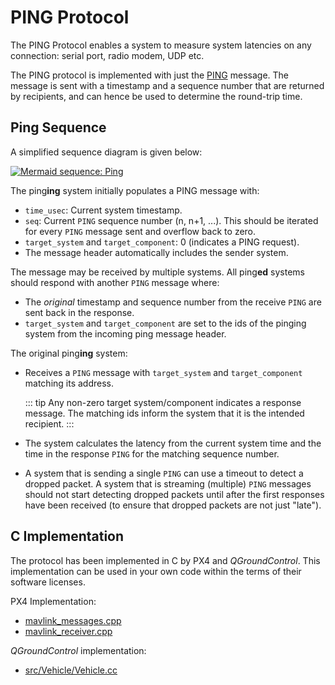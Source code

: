 # PING Protocol

The PING Protocol enables a system to measure system latencies on any connection: serial port, radio modem, UDP etc.

The PING protocol is implemented with just the [PING](../messages/common.md#PING) message.
The message is sent with a timestamp and a sequence number that are returned by recipients, and can hence be used to determine the round-trip time.

## Ping Sequence

A simplified sequence diagram is given below:

[![Mermaid sequence: Ping](https://mermaid.ink/img/eyJjb2RlIjoic2VxdWVuY2VEaWFncmFtO1xuICAgIHBhcnRpY2lwYW50IFBJTkcoaW5nKVxuICAgIHBhcnRpY2lwYW50IFBJTkcoZWQpXG4gICAgUElORyhpbmcpLT4-UElORyhlZCk6IFBJTkcgKHNlcTogbiwgc3lzL2NvbXA9MClcbiAgICBQSU5HKGluZyktPj5QSU5HKGluZyk6IFdhaXQgcmVzcG9uc2VcbiAgICBQSU5HKGVkKS0-PlBJTkcoaW5nKTogUElORyAoc2VxIG4sIHN5cy9jb21wID4gMClcbiAgICBQSU5HKGluZyktPj5QSU5HKGluZyk6IENhbGN1bGF0ZSByb3VuZC10cmlwIHRpbWUiLCJtZXJtYWlkIjp7InRoZW1lIjoiZGVmYXVsdCJ9LCJ1cGRhdGVFZGl0b3IiOmZhbHNlfQ)](https://mermaid-js.github.io/mermaid-live-editor/#/edit/eyJjb2RlIjoic2VxdWVuY2VEaWFncmFtO1xuICAgIHBhcnRpY2lwYW50IFBJTkcoaW5nKVxuICAgIHBhcnRpY2lwYW50IFBJTkcoZWQpXG4gICAgUElORyhpbmcpLT4-UElORyhlZCk6IFBJTkcgKHNlcTogbiwgc3lzL2NvbXA9MClcbiAgICBQSU5HKGluZyktPj5QSU5HKGluZyk6IFdhaXQgcmVzcG9uc2VcbiAgICBQSU5HKGVkKS0-PlBJTkcoaW5nKTogUElORyAoc2VxIG4sIHN5cy9jb21wID4gMClcbiAgICBQSU5HKGluZyktPj5QSU5HKGluZyk6IENhbGN1bGF0ZSByb3VuZC10cmlwIHRpbWUiLCJtZXJtYWlkIjp7InRoZW1lIjoiZGVmYXVsdCJ9LCJ1cGRhdGVFZGl0b3IiOmZhbHNlfQ)

<!-- Original sequence
sequenceDiagram;
    participant PING(ing)
    participant PING(ed)
    PING(ing)->>PING(ed): PING (seq: n, sys/comp=0)
    PING(ing)->>PING(ing): Wait response
    PING(ed)->>PING(ing): PING (seq n, sys/comp > 0)
    PING(ing)->>PING(ing): Calculate round-trip time
-->

The ping**ing** system initially populates a PING message with:

- `time_usec`: Current system timestamp.
- `seq`: Current `PING` sequence number (n, n+1, ...).
  This should be iterated for every `PING` message sent and overflow back to zero.
- `target_system` and `target_component`: 0 (indicates a PING request).
- The message header automatically includes the sender system.

The message may be received by multiple systems.
All ping**ed** systems should respond with another `PING` message where:

- The _original_ timestamp and sequence number from the receive `PING` are sent back in the response.
- `target_system` and `target_component` are set to the ids of the pinging system from the incoming ping message header.

The original ping**ing** system:

- Receives a `PING` message with `target_system` and `target_component` matching its address.

  ::: tip
  Any non-zero target system/component indicates a response message.
  The matching ids inform the system that it is the intended recipient.
  :::

- The system calculates the latency from the current system time and the time in the response `PING` for the matching sequence number.
- A system that is sending a single `PING` can use a timeout to detect a dropped packet.
  A system that is streaming (multiple) `PING` messages should not start detecting dropped packets until after the first responses have been received (to ensure that dropped packets are not just "late").

## C Implementation

The protocol has been implemented in C by PX4 and _QGroundControl_.
This implementation can be used in your own code within the terms of their software licenses.

PX4 Implementation:

- [mavlink_messages.cpp](https://github.com/PX4/Firmware/blob/master/src/modules/mavlink/mavlink_messages.cpp)
- [mavlink_receiver.cpp](https://github.com/PX4/Firmware/blob/master/src/modules/mavlink/mavlink_receiver.cpp)

_QGroundControl_ implementation:

- [src/Vehicle/Vehicle.cc](https://github.com/mavlink/qgroundcontrol/blob/master/src/Vehicle/Vehicle.cc)

<!--
ArduPilot
* TBD - can't find any example it has been implemented.
-->
